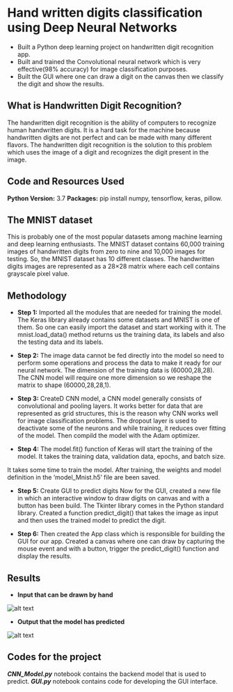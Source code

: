 # Hand written digits classification using Deep Neural Networks
* Built a Python deep learning project on handwritten digit recognition app.
* Built and trained the Convolutional neural network which is very effective(98% accuracy) for image classification purposes.
* Built the GUI where one can draw a digit on the canvas then we classify the digit and show the results.

## What is Handwritten Digit Recognition?
The handwritten digit recognition is the ability of computers to recognize human handwritten digits. It is a hard task for the machine because handwritten digits are not perfect and can be made with many different flavors. The handwritten digit recognition is the solution to this problem which uses the image of a digit and recognizes the digit present in the image.

## Code and Resources Used
**Python Version:** 3.7
**Packages:** pip install numpy, tensorflow, keras, pillow.

## The MNIST dataset
This is probably one of the most popular datasets among machine learning and deep learning enthusiasts. The MNIST dataset contains 60,000 training images of handwritten digits from zero to nine and 10,000 images for testing. So, the MNIST dataset has 10 different classes. The handwritten digits images are represented as a 28×28 matrix where each cell contains grayscale pixel value.

## Methodology
* **Step 1:** Imported all the modules that are needed for training the model. The Keras library already contains some datasets and MNIST is one of them. So one can easily import the dataset and start working with it. The mnist.load_data() method returns us the training data, its labels and also the testing data and its labels.

* **Step 2:** The image data cannot be fed directly into the model so need to perform some operations and process the data to make it ready for our neural network. The dimension of the training data is (60000,28,28). The CNN model will require one more dimension so we reshape the matrix to shape (60000,28,28,1).

* **Step 3:** CreateD CNN model, a CNN model generally consists of convolutional and pooling layers. It works better for data that are represented as grid structures, this is the reason why CNN works well for image classification problems. The dropout layer is used to deactivate some of the neurons and while training, it reduces over fitting of the model. Then compild the model with the Adam optimizer.

* **Step 4:** The model.fit() function of Keras will start the training of the model. It takes the training data, validation data, epochs, and batch size.

It takes some time to train the model. After training, the weights and model definition in the ‘model_Mnist.h5’ file are been saved.

* **Step 5:** Create GUI to predict digits
Now for the GUI, created a new file in which an interactive window to draw digits on canvas and with a button has been build. The Tkinter library comes in the Python standard library. Created a function predict_digit() that takes the image as input and then uses the trained model to predict the digit.

* **Step 6:** Then created the App class which is responsible for building the GUI for our app. Created a canvas where one can draw by capturing the mouse event and with a button, trigger the predict_digit() function and display the results.

## Results

* **Input that can be drawn by hand**

![alt text](https://github.com/vikasbhadoria69/Hand_written_digits_classification_Deep_Neural_Networks/blob/master/Images/Screenshot%202021-01-27%20012436.png)

* **Output that the model has predicted**

![alt text](https://github.com/vikasbhadoria69/Hand_written_digits_classification_Deep_Neural_Networks/blob/master/Images/Screenshot%202021-01-27%20012507.png)

## Codes for the project
***CNN_Model.py*** notebook contains the backend model that is used to predict.
***GUI.py*** notebook contains code for developing the GUI interface. 
